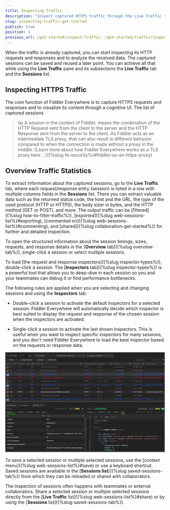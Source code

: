```yaml
---
title: Inspecting Traffic
description: "Inspect captured HTTPS traffic through the Live Traffic tab in the Fiddler Everywhere proxy tool."
slug: inspecting-traffic-get-started
publish: true
position: 1
previous_url: /get-started/inspect-traffic, /get-started/traffic/inspect-traffic, /traffic/inspect-traffic
---
```




When the traffic is already captured, you can start inspecting its HTTP requests and responses and to analyze the received data. The captured sessions can be saved and reused a later point. You can achieve all that while using the **Live Traffic** pane and its subsections the **Live Traffic** tab and the **Sessions** list.

## Inspecting HTTPS Traffic

The core function of Fiddler Everywhere is to capture HTTPS requests and responses and to visualize its content through a cognitive UI. The list of captured sessions

>tip A session in the context of Fiddler, means the combination of the HTTP Request sent from the client to the server and the HTTP Response sent from the server to the client. As Fiddler acts as an intermediate TLS proxy, that can also result in different behavior compared to when the connection is made without a proxy in the middle. [Learn more about how Fiddler Everywhere works as a TLS proxy here ...]({%slug fe-security%}#fiddler-as-an-https-proxy)


## Overview Traffic Statistics



To extract information about the captured sessions, go to the **Live Traffic** tab, where each request/response entry (session) is listed in a row with multiple columns fields in the **Sessions** list. There you can extract valuable data such as the returned status code, the host and the URL, the type of the used protocol (HTTP or HTTPS), the body sizer in bytes, and the HTTP method (GET or POST), and more. The output traffic can be [filtered]({%slug how-to-filter-traffic%}), [exported]({%slug web-sessions-list%}#exporting), [commented on]({%slug web-sessions-list%}#commenting), and [shared]({%slug collaboration-get-started%}) for further and detailed inspection.

To open the structured information about the session timings, sizes, requests, and response details in the [**Overview** tab]({%slug overview-tab%}), single-click a session or select multiple sessions.


To load [the request and response inspectors]({%slug inspector-types%}), double-click a session. The [**Inspectors** tab]({%slug inspector-types%}) is a powerful tool that allows you to deep-dive in each session so you and your teammates can debug it or find performance bottlenecks.

The following rules are applied when you are selecting and changing sessions and using the **Inspectors** tab:

- Double-click a session to activate the default Inspectors for a selected session. Fiddler Everywhere will automatically decide which inspector is best suited to display the request and response of the chosen session when the inspectors are activated.

- Single-click a session to activate the last shown Inspectors. This is useful when you want to inspect specific inspectors for many sessions, and you don't need Fiddler Everywhere to load the best inspector based on the requests or response data.

![Live Traffic and Inspectors](../images/livetraffic/websessions/websessions-list-all.png)

To save a selected session or multiple selected sessions, use the [context menu]({%slug web-sessions-list%}#save) or use a keyboard shortcut. Saved sessions are available in the [**Sessions list**]({%slug saved-sessions-tab%}) from which they can be reloaded or shared with collaborators.

The inspection of sessions often happens with teammates or external collaborators. Share a selected session or multiple selected sessions directly from the [__Live Traffic__ list]({%slug web-sessions-list%}#share) or by using the [__Sessions__ list]({%slug saved-sessions-tab%}).
